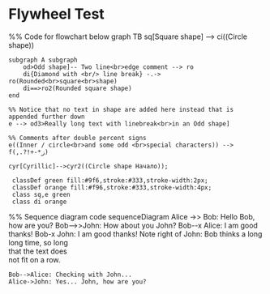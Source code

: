 
# Flywheel Test

<style>
    .mermaid {
        width: 100%;
        max-width: 100%;
    }
</style>

<script type="module">
    import mermaid from 'https://cdn.jsdelivr.net/npm/mermaid/dist/mermaid.esm.min.mjs';
</script>

<script>
    mermaid.initialize({
        startOnLoad: true,  // Added this property
        flowchart: {
            useMaxWidth: true,
        },
        theme: 'default'
    });
</script>

<!-- use the space below to define your chart -->
<div class="mermaid">
 %% Code for flowchart below
graph TB
    sq[Square shape] --> ci((Circle shape))

    subgraph A subgraph
        od>Odd shape]-- Two line<br>edge comment --> ro
        di{Diamond with <br/> line break} -.-> ro(Rounded<br>square<br>shape)
        di==>ro2(Rounded square shape)
    end

    %% Notice that no text in shape are added here instead that is appended further down
    e --> od3>Really long text with linebreak<br>in an Odd shape]

    %% Comments after double percent signs
    e((Inner / circle<br>and some odd <br>special characters)) --> f(,.?!+-*ز)

    cyr[Cyrillic]-->cyr2((Circle shape Начало));

     classDef green fill:#9f6,stroke:#333,stroke-width:2px;
     classDef orange fill:#f96,stroke:#333,stroke-width:4px;
     class sq,e green
     class di orange
</div>

<div class="mermaid">
%% Sequence diagram code
sequenceDiagram
    Alice ->> Bob: Hello Bob, how are you?
    Bob-->>John: How about you John?
    Bob--x Alice: I am good thanks!
    Bob-x John: I am good thanks!
    Note right of John: Bob thinks a long<br/>long time, so long<br/>that the text does<br/>not fit on a row.

    Bob-->Alice: Checking with John...
    Alice->John: Yes... John, how are you?
</div>

<div id="katex1"></div>
<div id="katex2"></div>
  
<div class="mermaid">
  
 
</div>



<div class="mermaid"></div>


<!-- mermaid output below -->
<div class="mermaid" id="mermaidChart0">
  <svg>
        Chart ends up here
    </svg>
</div>
  
  

<!-- mermaid script implementation below -->
<script src="mermaid.min.js"></script>

<script>
        var config = {
            startOnLoad:true,
            flowchart:{
                    useMaxWidth:false,
                    htmlLabels:true
            }
        };
        mermaid.initialize(config);
    </script>



<!-- mermaidAPI script implementation below -->
<script src="mermaidAPI.min.js"></script>

<script>
  var apiConfig = {
            startOnLoad:true,
            flowchart:{
                    useMaxWidth:false,
                    htmlLabels:true
            }
        };
    mermaidAPI.initialize(apiConfig);
    $(function(){
    // Example of using the API
        var element = document.querySelector("#graphDiv");

        var insertSvg = function(svgCode, bindFunctions){
            element.innerHTML = svgCode;
        };

        var graphDefinition = 'graph TB\na-->b';
        var graph = mermaidAPI.render('graphDiv', graphDefinition, insertSvg);
    });
</script>


